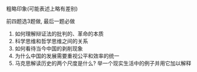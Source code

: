 粗略印象(可能表述上略有差别)

前四题选3题做, 最后一题必做

1.  如何理解辩证法的批判的、革命的本质
2. 科学思维和哲学思维之间的关系
3. 如何看待当今中国的剥削现象
4. 为什么中国的发展需要重视公平和效率的统一
5. 马克思解读历史的两个尺度是什么? 举一个现实生活中的例子并用它加以解释
